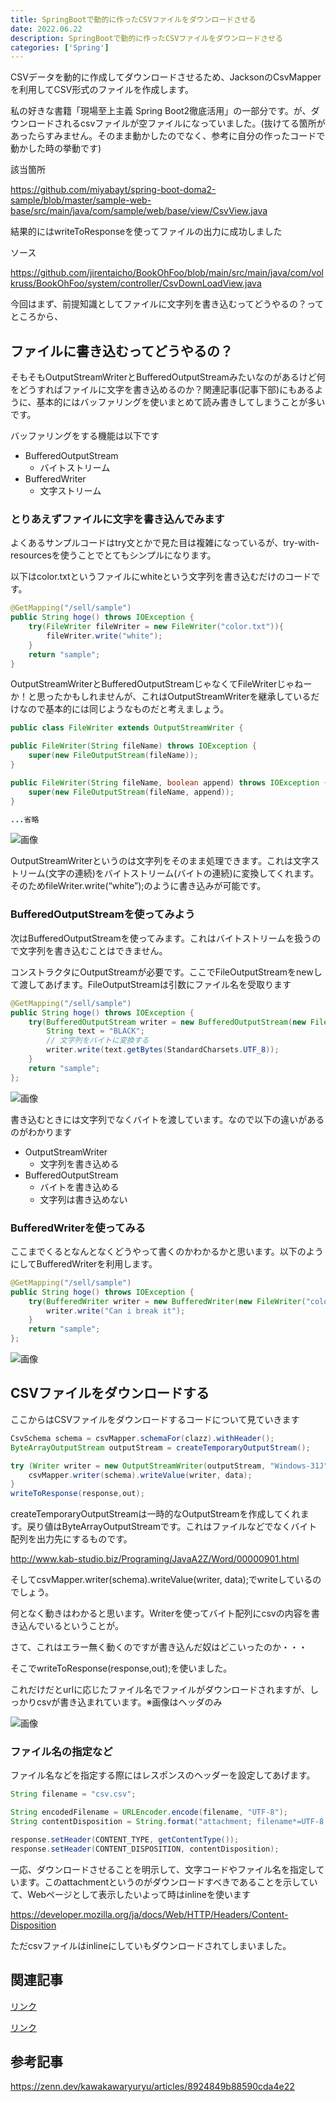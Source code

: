 ```yaml
---
title: SpringBootで動的に作ったCSVファイルをダウンロードさせる
date: 2022.06.22
description: SpringBootで動的に作ったCSVファイルをダウンロードさせる
categories: ['Spring']
---
```


CSVデータを動的に作成してダウンロードさせるため、JacksonのCsvMapperを利用してCSV形式のファイルを作成します。

私の好きな書籍「現場至上主義 Spring Boot2徹底活用」の一部分です。が、ダウンロードされるcsvファイルが空ファイルになっていました。(抜けてる箇所があったらすみません。そのまま動かしたのでなく、参考に自分の作ったコードで動かした時の挙動です)

該当箇所

https://github.com/miyabayt/spring-boot-doma2-sample/blob/master/sample-web-base/src/main/java/com/sample/web/base/view/CsvView.java


結果的にはwriteToResponseを使ってファイルの出力に成功しました

ソース

https://github.com/jirentaicho/BookOhFoo/blob/main/src/main/java/com/volkruss/BookOhFoo/system/controller/CsvDownLoadView.java


今回はまず、前提知識としてファイルに文字列を書き込むってどうやるの？ってところから、

## ファイルに書き込むってどうやるの？


そもそもOutputStreamWriterとBufferedOutputStreamみたいなのがあるけど何をどうすればファイルに文字を書き込めるのか？関連記事(記事下部)にもあるように、基本的にはバッファリングを使いまとめて読み書きしてしまうことが多いです。

バッファリングをする機能は以下です
* BufferedOutputStream
  * バイトストリーム
* BufferedWriter
  * 文字ストリーム

### とりあえずファイルに文字を書き込んでみます


よくあるサンプルコードはtry文とかで見た目は複雑になっているが、try-with-resourcesを使うことでとてもシンプルになります。

以下はcolor.txtというファイルにwhiteという文字列を書き込むだけのコードです。

```java
@GetMapping("/sell/sample")
public String hoge() throws IOException {
    try(FileWriter fileWriter = new FileWriter("color.txt")){
        fileWriter.write("white");
    }
    return "sample";
}
```


OutputStreamWriterとBufferedOutputStreamじゃなくてFileWriterじゃねーか！と思ったかもしれませんが、これはOutputStreamWriterを継承しているだけなので基本的には同じようなものだと考えましょう。

```java
public class FileWriter extends OutputStreamWriter {

public FileWriter(String fileName) throws IOException {
    super(new FileOutputStream(fileName));
}

public FileWriter(String fileName, boolean append) throws IOException {
    super(new FileOutputStream(fileName, append));
}

...省略
```


![画像](/2817/1.png)


OutputStreamWriterというのは文字列をそのまま処理できます。これは文字ストリーム(文字の連続)をバイトストリーム(バイトの連続)に変換してくれます。そのためfileWriter.write(“white”);のように書き込みが可能です。

### BufferedOutputStreamを使ってみよう


次はBufferedOutputStreamを使ってみます。これはバイトストリームを扱うので文字列を書き込むことはできません。

コンストラクタにOutputStreamが必要です。ここでFileOutputStreamをnewして渡してあげます。FileOutputStreamは引数にファイル名を受取ります

```java
@GetMapping("/sell/sample")
public String hoge() throws IOException {
    try(BufferedOutputStream writer = new BufferedOutputStream(new FileOutputStream("color.txt"))) {
        String text = "BLACK";
        // 文字列をバイトに変換する
        writer.write(text.getBytes(StandardCharsets.UTF_8));
    }
    return "sample";
};
```


![画像](/2817/2.png)


書き込むときには文字列でなくバイトを渡しています。なので以下の違いがあるのがわかります
* OutputStreamWriter
  * 文字列を書き込める
* BufferedOutputStream
  * バイトを書き込める
  * 文字列は書き込めない

### BufferedWriterを使ってみる


ここまでくるとなんとなくどうやって書くのかわかるかと思います。以下のようにしてBufferedWriterを利用します。

```java
@GetMapping("/sell/sample")
public String hoge() throws IOException {
    try(BufferedWriter writer = new BufferedWriter(new FileWriter("color.txt"))) {
        writer.write("Can i break it");
    }
    return "sample";
};
```


![画像](/2817/3.png)


## CSVファイルをダウンロードする


ここからはCSVファイルをダウンロードするコードについて見ていきます

```java
CsvSchema schema = csvMapper.schemaFor(clazz).withHeader();
ByteArrayOutputStream outputStream = createTemporaryOutputStream();

try (Writer writer = new OutputStreamWriter(outputStream, "Windows-31J")) {
    csvMapper.writer(schema).writeValue(writer, data);
}
writeToResponse(response,out);
```


createTemporaryOutputStreamは一時的なOutputStreamを作成してくれます。戻り値はByteArrayOutputStreamです。これはファイルなどでなくバイト配列を出力先にするものです。

http://www.kab-studio.biz/Programing/JavaA2Z/Word/00000901.html


そしてcsvMapper.writer(schema).writeValue(writer, data);でwriteしているのでしょう。

何となく動きはわかると思います。Writerを使ってバイト配列にcsvの内容を書き込んでいるということが。

さて、これはエラー無く動くのですが書き込んだ奴はどこいったのか・・・

そこでwriteToResponse(response,out);を使いました。

これだけだとurlに応じたファイル名でファイルがダウンロードされますが、しっかりcsvが書き込まれています。※画像はヘッダのみ

![画像](/2817/4.png)


### ファイル名の指定など


ファイル名などを指定する際にはレスポンスのヘッダーを設定してあげます。

```java
String filename = "csv.csv";

String encodedFilename = URLEncoder.encode(filename, "UTF-8");
String contentDisposition = String.format("attachment; filename*=UTF-8''%s", encodedFilename);

response.setHeader(CONTENT_TYPE, getContentType());
response.setHeader(CONTENT_DISPOSITION, contentDisposition);
```


一応、ダウンロードさせることを明示して、文字コードやファイル名を指定しています。このattachmentというのがダウンロードすべきであることを示していて、Webページとして表示したいよって時はinlineを使います

https://developer.mozilla.org/ja/docs/Web/HTTP/Headers/Content-Disposition


ただcsvファイルはinlineにしていもダウンロードされてしまいました。

## 関連記事


[リンク](/posts/p1951)


[リンク](/posts/p492)


## 参考記事


https://zenn.dev/kawakawaryuryu/articles/8924849b88590cda4e22

